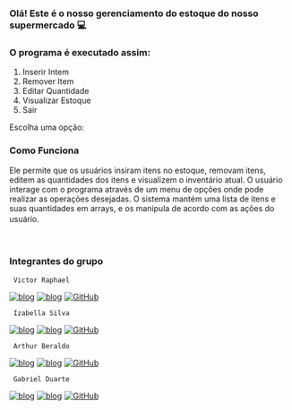 ### Olá! Este é o nosso gerenciamento do estoque do nosso supermercado    💻   

### O programa é executado assim:

1. Inserir Intem
2. Remover Item
3. Editar Quantidade
4. Visualizar Estoque
5. Sair
   
Escolha uma opção:

### Como Funciona

Ele permite que os usuários insiram itens no estoque, removam itens, editem as quantidades dos itens e visualizem o inventário atual. O usuário interage com o programa através de um menu de opções onde pode realizar as operações desejadas. O sistema mantém uma lista de itens e suas quantidades em arrays, e os manipula de acordo com as ações do usuário.
ㅤ

ㅤ
ㅤ
ㅤ

### Integrantes do grupo
     Victor Raphael

[![blog](https://img.shields.io/badge/LinkedIn-0077B5?style=for-the-badge&logo=linkedin&logoColor=white)](https://www.linkedin.com/in/victor-raphael-74a96027b)
[![blog](https://img.shields.io/badge/Instagram-E4405F?style=for-the-badge&logo=instagram&logoColor=white)](https://www.instagram.com/oo_vitin/)
[![GitHub](https://img.shields.io/badge/github-%23121011.svg?style=for-the-badge&logo=github&logoColor=white)](https://github.com/Odev-victor/)

     Izabella Silva

[![blog](https://img.shields.io/badge/LinkedIn-0077B5?style=for-the-badge&logo=linkedin&logoColor=white)](https://www.linkedin.com/in/victor-raphael-74a96027b)
[![blog](https://img.shields.io/badge/Instagram-E4405F?style=for-the-badge&logo=instagram&logoColor=white)](https://www.instagram.com/oo_vitin/)
[![GitHub](https://img.shields.io/badge/github-%23121011.svg?style=for-the-badge&logo=github&logoColor=white)](https://github.com/IzabellaSilvaMoraes/)

     Arthur Beraldo

[![blog](https://img.shields.io/badge/LinkedIn-0077B5?style=for-the-badge&logo=linkedin&logoColor=white)](https://www.linkedin.com/in/victor-raphael-74a96027b)
[![blog](https://img.shields.io/badge/Instagram-E4405F?style=for-the-badge&logo=instagram&logoColor=white)](https://www.instagram.com/artsberaldo/)
[![GitHub](https://img.shields.io/badge/github-%23121011.svg?style=for-the-badge&logo=github&logoColor=white)](https://github.com/ArtsBeraldo/)

     Gabriel Duarte

[![blog](https://img.shields.io/badge/LinkedIn-0077B5?style=for-the-badge&logo=linkedin&logoColor=white)](https://www.linkedin.com/in/victor-raphael-74a96027b)
[![blog](https://img.shields.io/badge/Instagram-E4405F?style=for-the-badge&logo=instagram&logoColor=white)](https://www.instagram.com/gabrielc_duarte/)
[![GitHub](https://img.shields.io/badge/github-%23121011.svg?style=for-the-badge&logo=github&logoColor=white)](https://github.com/GabrielD1901/)

ㅤ
ㅤ
ㅤ

